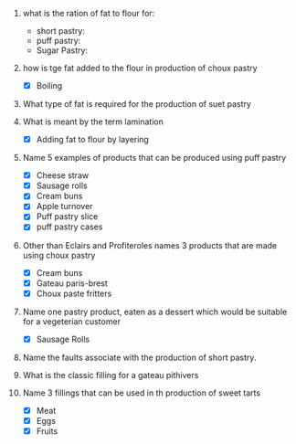 1. what is the ration of fat to flour for:
    + short pastry:
    + puff pastry:
    + Sugar Pastry:

2. how is tge fat added to the flour in production of choux pastry
   - [x] Boiling

3. What type of fat is required for the production of suet pastry
4. What is meant by the term lamination
   - [x] Adding fat to flour by layering

5. Name 5 examples of products that can be produced using puff pastry
   - [x] Cheese straw
   - [x] Sausage rolls
   - [x] Cream buns
   - [x] Apple turnover
   - [x] Puff pastry slice
   - [x] puff pastry cases

6. Other than Eclairs and Profiteroles names 3 products that are made using choux pastry
   - [x] Cream buns
   - [x] Gateau paris-brest
   - [x] Choux paste fritters

7. Name one pastry product, eaten as a dessert which would be suitable for a vegeterian customer
   - [x] Sausage Rolls

8. Name the faults associate with the production of short pastry.
9. What is the classic filling for a gateau pithivers
10. Name 3 fillings that can be used in th production of sweet tarts
    - [x] Meat
    - [x] Eggs
    - [x] Fruits